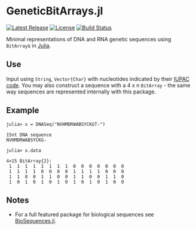 # GeneticBitArrays.jl
[![Latest Release](https://img.shields.io/github/release/jangevaare/GeneticBitArrays.jl.svg)](https://github.com/jangevaare/GeneticBitArrays.jl/releases/latest)
[![License](https://img.shields.io/badge/license-MIT-green.svg)](https://github.com/jangevaare/GeneticBitArrays.jl/blob/master/LICENSE)
[![Build Status](https://travis-ci.org/jangevaare/GeneticBitArrays.jl.svg?branch=master)](https://travis-ci.org/jangevaare/GeneticBitArrays.jl)

Minimal representations of DNA and RNA genetic sequences using `BitArray`s in [Julia](https://julialang.org).

## Use
Input using `String`, `Vector{Char}` with nucleotides indicated by their [IUPAC code](https://www.bioinformatics.org/sms/iupac.html). You may also construct a sequence with a 4 x n `BitArray` - the same way sequences are represented internally with this package.

## Example
```
julia> x = DNASeq("NVHMDRWABSYCKGT-")

15nt DNA sequence
NVHMDRWABSYCKG-

julia> x.data

4×15 BitArray{2}:
 1  1  1  1  1  1  1  1  0  0  0  0  0  0  0
 1  1  1  1  0  0  0  0  1  1  1  1  0  0  0
 1  1  0  0  1  1  0  0  1  1  0  0  1  1  0
 1  0  1  0  1  0  1  0  1  0  1  0  1  0  0
```

## Notes
* For a full featured package for biological sequences see [BioSequences.jl](https://github.com/BioJulia/BioSequences.jl).
